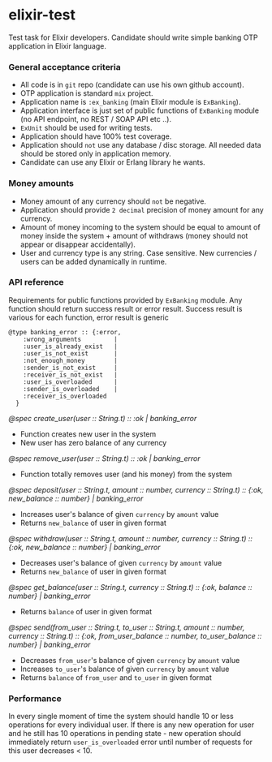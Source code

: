 # elixir-test

Test task for Elixir developers. Candidate should write simple banking OTP application in Elixir language.

### General acceptance criteria

- All code is in `git` repo (candidate can use his own github account).
- OTP application is standard `mix` project.
- Application name is `:ex_banking` (main Elixir module is `ExBanking`).
- Application interface is just set of public functions of `ExBanking` module (no API endpoint, no REST / SOAP API etc ..).
- `ExUnit` should be used for writing tests.
- Application should have 100% test coverage.
- Application should `not` use any database / disc storage. All needed data should be stored only in application memory.
- Candidate can use any Elixir or Erlang library he wants.

### Money amounts

- Money amount of any currency should `not` be negative.
- Application should provide `2 decimal` precision of money amount for any currency.
- Amount of money incoming to the system should be equal to amount of money inside the system + amount of withdraws (money should not appear or disappear accidentally).
- User and currency type is any string. Case sensitive. New currencies / users can be added dynamically in runtime.

### API reference

Requirements for public functions provided by `ExBanking` module. Any function should return success result or error result. Success result is various for each function, error result is generic

```
@type banking_error :: {:error,
    :wrong_arguments         |
    :user_is_already_exist   |
    :user_is_not_exist       |
    :not_enough_money        |
    :sender_is_not_exist     |
    :receiver_is_not_exist   |
    :user_is_overloaded      |
    :sender_is_overloaded    |
    :receiver_is_overloaded
  }
```

*@spec create_user(user :: String.t) :: :ok | banking_error*

- Function creates new user in the system
- New user has zero balance of any currency

*@spec remove_user(user :: String.t) :: :ok | banking_error*

- Function totally removes user (and his money) from the system

*@spec deposit(user :: String.t, amount :: number, currency :: String.t) :: {:ok, new_balance :: number} | banking_error*

- Increases user's balance of given `currency` by `amount` value
- Returns `new_balance` of user in given format

*@spec withdraw(user :: String.t, amount :: number, currency :: String.t) :: {:ok, new_balance :: number} | banking_error*

- Decreases user's balance of given `currency` by `amount` value
- Returns `new_balance` of user in given format

*@spec get_balance(user :: String.t, currency :: String.t) :: {:ok, balance :: number} | banking_error*

- Returns `balance` of user in given format

*@spec send(from_user :: String.t, to_user :: String.t, amount :: number, currency :: String.t) :: {:ok, from_user_balance :: number, to_user_balance :: number} | banking_error*

- Decreases `from_user`'s balance of given `currency` by `amount` value
- Increases `to_user`'s balance of given `currency` by `amount` value
- Returns `balance` of `from_user` and `to_user` in given format

### Performance

In every single moment of time the system should handle 10 or less operations for every individual user. If there is any new operation for user and he still has 10 operations in pending state - new operation should immediately return `user_is_overloaded` error until number of requests for this user decreases < 10.
